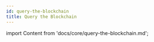 ```yaml
---
id: query-the-blockchain
title: Query the Blockchain
---
```


import Content from 'docs/core/query-the-blockchain.md';

<Content />

